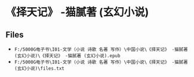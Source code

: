 # 《择天记》 -猫腻著 (玄幻小说)

## Files

- `F:/5000G电子书\I01-文学（小说 诗歌 名著 写作）\中国小说\《择天记》 -猫腻著 (玄幻小说)\《择天记》 -猫腻著 (玄幻小说).epub`
- `F:/5000G电子书\I01-文学（小说 诗歌 名著 写作）\中国小说\《择天记》 -猫腻著 (玄幻小说)\files.txt`
